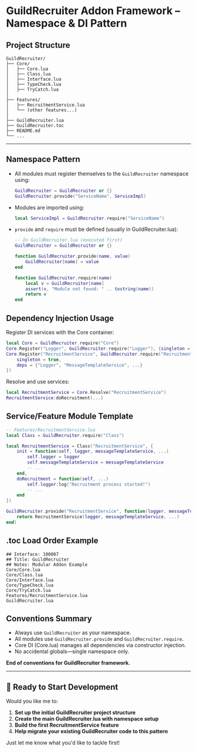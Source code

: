 # GuildRecruiter Addon Framework – Namespace & DI Pattern

## Project Structure

```
GuildRecruiter/
├── Core/
│   ├── Core.lua
│   ├── Class.lua
│   ├── Interface.lua
│   ├── TypeCheck.lua
│   ├── TryCatch.lua
│
├── Features/
│   ├── RecruitmentService.lua
│   └── (other features...)
│
├── GuildRecruiter.lua
├── GuildRecruiter.toc
├── README.md
└── ...
```

---

## Namespace Pattern

- All modules must register themselves to the `GuildRecruiter` namespace using:
  ```lua
  GuildRecruiter = GuildRecruiter or {}
  GuildRecruiter.provide("ServiceName", ServiceImpl)
  ```

- Modules are imported using:
  ```lua
  local ServiceImpl = GuildRecruiter.require("ServiceName")
  ```

- `provide` and `require` must be defined (usually in GuildRecruiter.lua):
  ```lua
  -- In GuildRecruiter.lua (executed first)
  GuildRecruiter = GuildRecruiter or {}

  function GuildRecruiter.provide(name, value)
      GuildRecruiter[name] = value
  end

  function GuildRecruiter.require(name)
      local v = GuildRecruiter[name]
      assert(v, "Module not found: " .. tostring(name))
      return v
  end
  ```

## Dependency Injection Usage

Register DI services with the Core container:
```lua
local Core = GuildRecruiter.require("Core")
Core.Register("Logger", GuildRecruiter.require("Logger"), {singleton = true})
Core.Register("RecruitmentService", GuildRecruiter.require("RecruitmentService"), {
    singleton = true,
    deps = {"Logger", "MessageTemplateService", ...}
})
```

Resolve and use services:
```lua
local RecruitmentService = Core.Resolve("RecruitmentService")
RecruitmentService:doRecruitment(...)
```

## Service/Feature Module Template

```lua
-- Features/RecruitmentService.lua
local Class = GuildRecruiter.require("Class")

local RecruitmentService = Class("RecruitmentService", {
    init = function(self, logger, messageTemplateService, ...)
        self.logger = logger
        self.messageTemplateService = messageTemplateService
        -- ...
    end,
    doRecruitment = function(self, ...)
        self.logger:log("Recruitment process started!")
        -- ...
    end
})

GuildRecruiter.provide("RecruitmentService", function(logger, messageTemplateService, ...)
    return RecruitmentService(logger, messageTemplateService, ...)
end)
```

## .toc Load Order Example

```
## Interface: 100007
## Title: GuildRecruiter
## Notes: Modular Addon Example
Core/Core.lua
Core/Class.lua
Core/Interface.lua
Core/TypeCheck.lua
Core/TryCatch.lua
Features/RecruitmentService.lua
GuildRecruiter.lua
```

## Conventions Summary

- Always use `GuildRecruiter` as your namespace.
- All modules use `GuildRecruiter.provide` and `GuildRecruiter.require`.
- Core DI (Core.lua) manages all dependencies via constructor injection.
- No accidental globals—single namespace only.

**End of conventions for GuildRecruiter framework.**

---

## 🚀 **Ready to Start Development**

Would you like me to:
1. **Set up the initial GuildRecruiter project structure**
2. **Create the main GuildRecruiter.lua with namespace setup**
3. **Build the first RecruitmentService feature**
4. **Help migrate your existing GuildRecruiter code to this pattern**

Just let me know what you'd like to tackle first!
